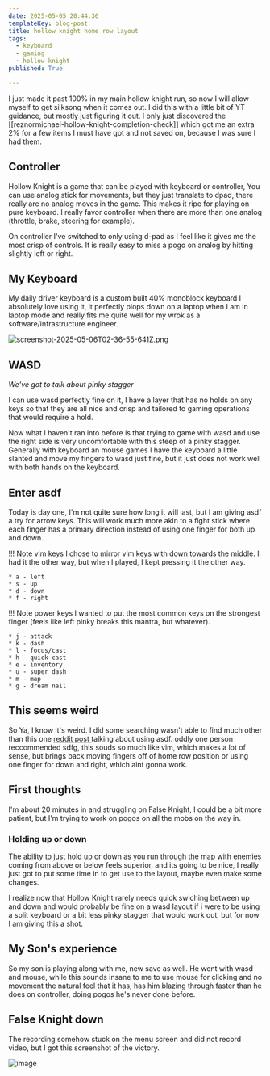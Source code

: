 ```yaml
---
date: 2025-05-05 20:44:36
templateKey: blog-post
title: hollow knight home row layout
tags:
  - keyboard
  - gaming
  - hollow-knight
published: True

---
```


I just made it past 100% in my main hollow knight run, so now I will allow
myself to get silksong when it comes out.  I did this with a little bit of YT
guidance, but mostly just figuring it out.  I only just discovered the
[[reznormichael-hollow-knight-completion-check]] which got me an extra 2% for
a few items I must have got and not saved on, because I was sure I had them.


## Controller

Hollow Knight is a game that can be played with keyboard or controller, You can
use analog stick for movements, but they just translate to dpad, there really
are no analog moves in the game.  This makes it ripe for playing on pure
keyboard.  I really favor controller when there are more than one analog
(throttle, brake, steering for example).

On controller I've switched to only using d-pad as I feel like it gives me the
most crisp of controls.  It is really easy to miss a pogo on analog by hitting
slightly left or right.

## My Keyboard

My daily driver keyboard is a custom built 40% monoblock keyboard I absolutely
love using it, it perfectly plops down on a laptop when I am in laptop mode and
really fits me quite well for my wrok as a software/infrastructure engineer.

![screenshot-2025-05-06T02-36-55-641Z.png](https://dropper.wayl.one/api/file/9fd1dbf7-4c5d-4bb3-adaf-138755f90d54.png)

## WASD

_We've got to talk about pinky stagger_

I can use wasd perfectly fine on it, I have a layer that has no holds on any
keys so that they are all nice and crisp and tailored to gaming operations that
would require a hold.

Now what I haven't ran into before is that trying to game with wasd and use the
right side is very uncomfortable with this steep of a pinky stagger.  Generally
with keyboard an mouse games I have the keyboard a little slanted and move my
fingers to wasd just fine, but it just does not work well with both hands on
the keyboard.

## Enter asdf

Today is day one, I'm not quite sure how long it will last, but I am giving
asdf a try for arrow keys.  This will work much more akin to a fight stick
where each finger has a primary direction instead of using one finger for both
up and down.


!!! Note vim keys
    I chose to mirror vim keys with down towards the middle.  I had it the other
    way, but when I played, I kept pressing it the other way.

    * a - left
    * s - up
    * d - down
    * f - right

!!! Note power keys
    I wanted to put the most common keys on the strongest finger (feels like
    left pinky breaks this mantra, but whatever).

    * j - attack
    * k - dash
    * l - focus/cast
    * h - quick cast
    * e - inventory
    * u - super dash
    * m - map
    * g - dream nail

## This seems weird

So Ya, I know it's weird. I did some searching wasn't able to find much other
than this one [ reddit post ](https://www.reddit.com/r/KeyboardLayouts/comments/18kdnl0/using_asdf_instead_of_wasd_for_gaming/)
talking about using asdf.  oddly one person reccommended sdfg, this souds so
much like vim, which makes a lot of sense, but brings back moving fingers off
of home row position or using one finger for down and right, which aint gonna
work.

## First thoughts

I'm about 20 minutes in and struggling on False Knight, I could be a bit more
patient, but I'm trying to work on pogos on all the mobs on the way in.

### Holding up or down

The ability to just hold up or down as you run through the map with enemies
coming from above or below feels superior, and its going to be nice, I really
just got to put some time in to get use to the layout, maybe even make some
changes.

I realize now that Hollow Knight rarely needs quick swiching between up and
down and would probably be fine on a wasd layout if i were to be using a split
keyboard or a bit less pinky stagger that would work out, but for now I am
giving this a shot.

## My Son's experience

So my son is playing along with me, new save as well. He went with wasd and
mouse, while this sounds insane to me to use mouse for clicking and no movement
the natural feel that it has, has him blazing through faster than he does on
controller, doing pogos he's never done before.


## False Knight down

The recording somehow stuck on the menu screen and did not record video, but I
got this screenshot of the victory.

![image](https://dropper.wayl.one/api/file/be00de02-1cac-4dc2-8c05-9c52c9f1f124.webp)
